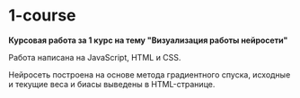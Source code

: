 # 1-course
**Курсовая работа за 1 курс на тему "Визуализация работы нейросети"**

Работа написана на JavaScript, HTML и CSS. 

Нейросеть построена на основе метода градиентного спуска, исходные и текущие веса и биасы выведены в HTML-странице.
